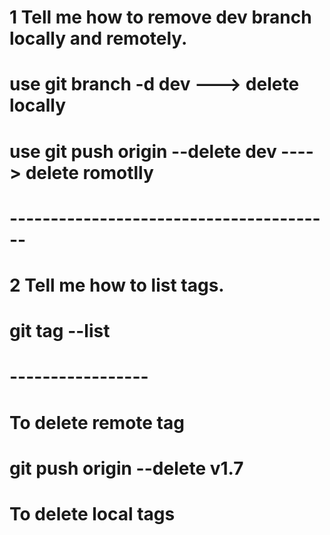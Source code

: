 
#  1 Tell me how to remove dev branch locally and remotely.
# use git branch -d  dev     ---> delete locally
# use  git push origin --delete  dev ----> delete romotlly

#  ----------------------------------------

# 2 Tell me how to list tags.
# git tag --list 


# -----------------
# To delete remote tag
# git push origin --delete v1.7
 
 # To delete local tags
 